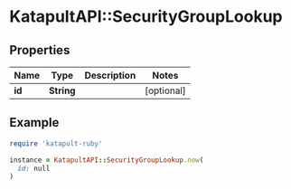 # KatapultAPI::SecurityGroupLookup

## Properties

| Name | Type | Description | Notes |
| ---- | ---- | ----------- | ----- |
| **id** | **String** |  | [optional] |

## Example

```ruby
require 'katapult-ruby'

instance = KatapultAPI::SecurityGroupLookup.new(
  id: null
)
```

